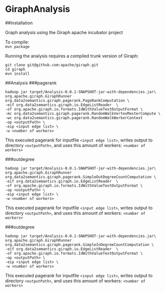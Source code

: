 GiraphAnalysis
==============

##installation

Graph analysis using the Giraph apache incubator project

To compile:  
```mvn package```

Running the analysis requires a compiled trunk version of Giraph:  
```
git clone git@github.com:apache/giraph.git  
cd giraph  
mvn install
```

##Analysis
###pagerank
```
hadoop jar target/Analysis-0.0.1-SNAPSHOT-jar-with-dependencies.jar\  
org.apache.giraph.GiraphRunner  org.data2semantics.giraph.pagerank.PageRankComputation \  
-eif org.data2semantics.giraph.io.EdgeListReader  \  
-of org.apache.giraph.io.formats.IdWithValueTextOutputFormat \  
-mc org.data2semantics.giraph.pagerank.RandomWalkVertexMasterCompute \  
-wc org.data2semantics.giraph.pagerank.RandomWalkWorkerContext
-op <outputPath> \  
-eip <input edge list> \  
-w <number of workers>
```

This executed pagerank for inputfile ```<input edge list>```, writes output to directory ```<outputPath>```, and uses this amount of workers: ```<number of workers>```

###outdegree
```
hadoop jar target/Analysis-0.0.1-SNAPSHOT-jar-with-dependencies.jar\  
org.apache.giraph.GiraphRunner  org.data2semantics.giraph.pagerank.SimpleOutDegreeCountComputation \  
-eif org.data2semantics.giraph.io.EdgeListReader  \  
-of org.apache.giraph.io.formats.IdWithValueTextOutputFormat \  
-op <outputPath> \  
-eip <input edge list> \  
-w <number of workers>
```

This executed pagerank for inputfile ```<input edge list>```, writes output to directory ```<outputPath>```, and uses this amount of workers: ```<number of workers>```

###outdegree
```
hadoop jar target/Analysis-0.0.1-SNAPSHOT-jar-with-dependencies.jar\  
org.apache.giraph.GiraphRunner  org.data2semantics.giraph.pagerank.SimpleInDegreeCountComputation \  
-eif org.data2semantics.giraph.io.EdgeListReader  \  
-of org.apache.giraph.io.formats.IdWithValueTextOutputFormat \  
-op <outputPath> \  
-eip <input edge list> \  
-w <number of workers>
```

This executed pagerank for inputfile ```<input edge list>```, writes output to directory ```<outputPath>```, and uses this amount of workers: ```<number of workers>```
